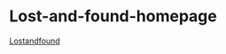 # Lost-and-found-homepage
[Lostandfound](https://elamathimurugesan.github.io/Lost-and-found-homepage/)
